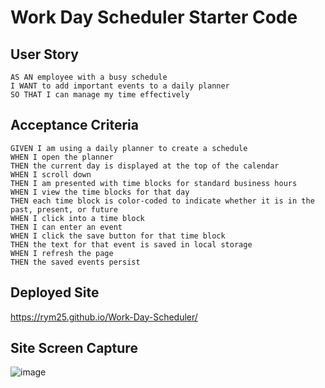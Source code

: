 # Work Day Scheduler Starter Code

## User Story

```````````````
AS AN employee with a busy schedule
I WANT to add important events to a daily planner
SO THAT I can manage my time effectively
```````````````

## Acceptance Criteria

```````````````
GIVEN I am using a daily planner to create a schedule
WHEN I open the planner
THEN the current day is displayed at the top of the calendar
WHEN I scroll down
THEN I am presented with time blocks for standard business hours
WHEN I view the time blocks for that day
THEN each time block is color-coded to indicate whether it is in the past, present, or future
WHEN I click into a time block
THEN I can enter an event
WHEN I click the save button for that time block
THEN the text for that event is saved in local storage
WHEN I refresh the page
THEN the saved events persist
```````````````

## Deployed Site
https://rym25.github.io/Work-Day-Scheduler/

## Site Screen Capture

![image](https://user-images.githubusercontent.com/82060073/120137477-a1913980-c191-11eb-8fcf-0cab67726554.png)
